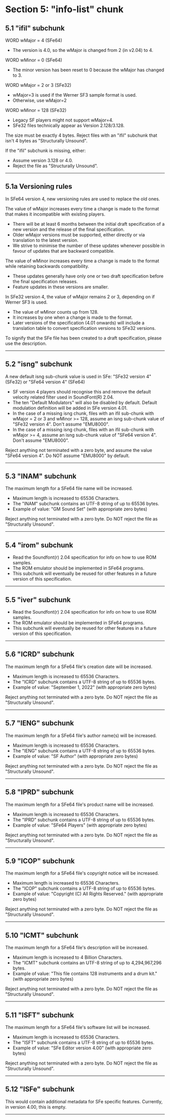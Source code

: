 # Section 5: "info-list" chunk

## 5.1 "ifil" subchunk

WORD wMajor = 4 (SFe64)

- The version is 4.0, so the wMajor is changed from 2 (in v2.04) to 4.

WORD wMinor = 0 (SFe64)

- The minor version has been reset to 0 because the wMajor has changed to 3.

WORD wMajor = 2 or 3 (SFe32)

- wMajor=3 is used if the Werner SF3 sample format is used.
- Otherwise, use wMajor=2

WORD wMinor = 128 (SFe32)

- Legacy SF players might not support wMajor=4.
- SFe32 files technically appear as Version 2.128/3.128.

The size must be exactly 4 bytes. Reject files with an "ifil" subchunk that isn't 4 bytes as "Structurally Unsound".

If the "ifil" subchunk is missing, either:

- Assume version 3.128 or 4.0.
- Reject the file as "Structurally Unsound".

* * *

## 5.1a Versioning rules

In SFe64 version 4, new versioning rules are used to replace the old ones.

The value of wMajor increases every time a change is made to the format that makes it incompatible with existing players.

- There will be at least 6 months between the initial draft specification of a new version and the release of the final specification.
- Older wMajor versions must be supported, either directly or via translation to the latest version.
- We strive to minimise the number of these updates whenever possible in favour of updates that are backward compatible.

The value of wMinor increases every time a change is made to the format while retaining backwards compatibility.

- These updates generally have only one or two draft specification before the final specification releases.
- Feature updates in these versions are smaller.

In SFe32 version 4, the value of wMajor remains 2 or 3, depending on if Werner SF3 is used.

- The value of wMinor counts up from 128.
- It increases by one when a change is made to the format.
- Later versions of the specification (4.01 onwards) will include a translation table to convert specification versions to SFe32 versions.

To signify that the SFe file has been created to a draft specification, please use the description.

* * *

## 5.2 "isng" subchunk

A new default isng sub-chunk value is used in SFe: "SFe32 version 4" (SFe32) or "SFe64 version 4" (SFe64)

- SF version 4 players should recognise this and remove the default velocity related filter used in SoundFont(R) 2.04.
- The ten "Default Modulators" will also be disabled by default. Default modulation definition will be added in SFe version 4.01.
- In the case of a missing isng chunk, files with an ifil sub-chunk with wMajor = 2 or 3 and wMinor >= 128, assume an isng sub-chunk value of "SFe32 version 4". Don't assume "EMU8000".
- In the case of a missing isng chunk, files with an ifil sub-chunk with wMajor >= 4, assume an isng sub-chunk value of "SFe64 version 4". Don't assume "EMU8000".

Reject anything not terminated with a zero byte, and assume the value "SFe64 version 4". Do NOT assume "EMU8000" by default.

* * *

## 5.3 "INAM" subchunk

The maximum length for a SFe64 file name will be increased.

- Maximum length is increased to 65536 Characters.
- The "INAM" subchunk contains an UTF-8 string of up to 65536 bytes.
- Example of value: "GM Sound Set" (with appropriate zero bytes)

Reject anything not terminated with a zero byte. Do NOT reject the file as "Structurally Unsound".

* * *

## 5.4 "irom" subchunk

- Read the Soundfont(r) 2.04 specification for info on how to use ROM samples.
- The ROM emulator should be implemented in SFe64 programs.
- This subchunk will eventually be reused for other features in a future version of this specification.

* * *

## 5.5 "iver" subchunk

- Read the Soundfont(r) 2.04 specification for info on how to use ROM samples.
- The ROM emulator should be implemented in SFe64 programs.
- This subchunk will eventually be reused for other features in a future version of this specification.

* * *

## 5.6 "ICRD" subchunk

The maximum length for a SFe64 file's creation date will be increased.

- Maximum length is increased to 65536 Characters.
- The "ICRD" subchunk contains a UTF-8 string of up to 65536 bytes.
- Example of value: "September 1, 2022" (with appropriate zero bytes)

Reject anything not terminated with a zero byte. Do NOT reject the file as "Structurally Unsound".

* * *

## 5.7 "IENG" subchunk

The maximum length for a SFe64 file's author name(s) will be increased.

- Maximum length is increased to 65536 Characters.
- The "IENG" subchunk contains a UTF-8 string of up to 65536 bytes.
- Example of value: "SF Author" (with appropriate zero bytes)

Reject anything not terminated with a zero byte. Do NOT reject the file as "Structurally Unsound".

* * *

## 5.8 "IPRD" subchunk

The maximum length for a SFe64 file's product name will be increased.

- Maximum length is increased to 65536 Characters.
- The "IPRD" subchunk contains a UTF-8 string of up to 65536 bytes.
- Example of value: "SFe64 Players" (with appropriate zero bytes)

Reject anything not terminated with a zero byte. Do NOT reject the file as "Structurally Unsound".

* * *

## 5.9 "ICOP" subchunk

The maximum length for a SFe64 file's copyright notice will be increased.

- Maximum length is increased to 65536 Characters.
- The "ICOP" subchunk contains a UTF-8 string of up to 65536 bytes.
- Example of value: "Copyright (C) All Rights Reserved." (with appropriate zero bytes)

Reject anything not terminated with a zero byte. Do NOT reject the file as "Structurally Unsound".

* * *

## 5.10 "ICMT" subchunk

The maximum length for a SFe64 file's description will be increased.

- Maximum length is increased to 4 Billion Characters.
- The "ICMT" subchunk contains an UTF-8 string of up to 4,294,967,296 bytes.
- Example of value: "This file contains 128 instruments and a drum kit." (with appropriate zero bytes)

Reject anything not terminated with a zero byte. Do NOT reject the file as "Structurally Unsound".

* * *

## 5.11 "ISFT" subchunk

The maximum length for a SFe64 file's software list will be increased.

- Maximum length is increased to 65536 Characters.
- The "ISFT" subchunk contains a UTF-8 string of up to 65536 bytes.
- Example of value: "SFe Editor version 4.00" (with appropriate zero bytes)

Reject anything not terminated with a zero byte. Do NOT reject the file as "Structurally Unsound".

* * *

## 5.12 "ISFe" subchunk

This would contain additional metadata for SFe specific features. Currently, in version 4.00, this is empty.

* * *

&nbsp;